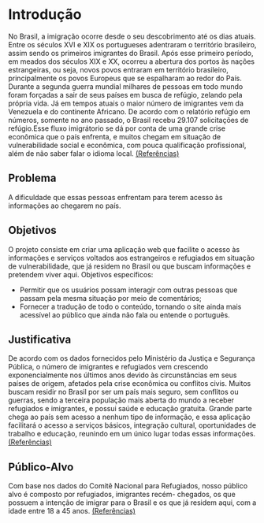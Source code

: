 # Introdução

No Brasil, a imigração ocorre desde o seu descobrimento até os dias atuais. Entre os séculos XVI e XIX os portugueses adentraram o território brasileiro, assim sendo os primeiros imigrantes do Brasil. Após esse primeiro período, em meados dos séculos XIX e XX, ocorreu a abertura dos portos às nações estrangeiras, ou seja, novos povos entraram em território brasileiro, principalmente os povos Europeus que se espalharam ao redor do País.
Durante a segunda guerra mundial milhares de pessoas em todo mundo foram forçadas a sair de seus países em busca de refúgio, zelando pela própria vida. Já em tempos atuais o maior número de imigrantes vem da Venezuela e do continente Africano. De acordo com o relatório refúgio em números, somente no ano passado, o Brasil recebu 29.107 solicitações de refúgio.Esse fluxo imigrátorio se dá por conta de uma grande crise econômica que o país enfrenta, e muitos chegam em situação de vulnerabilidade social e econômica, com pouca qualificação profissional, além de não saber falar o idioma local. [(Referências)](https://www.acnur.org/portugues/2022/06/21/no-dia-mundial-do-refugiado-brasil-atualiza-dados-sobre-populacao-refugiada-no-pais/#:~:text=De%20acordo%20com%20o%20relat%C3%B3rio,haitianos%20(2%2C7%25).)


## Problema
 A dificuldade que essas pessoas enfrentam para terem acesso às informações ao chegarem no país. 


## Objetivos

O projeto consiste em criar uma aplicação web que facilite o acesso às informações e serviços voltados aos estrangeiros e refugiados em situação de vulnerabilidade, que já residem no Brasil ou que  buscam informações  e pretendem viver aqui.
Objetivos específicos:

- Permitir que os usuários possam  interagir com outras pessoas que passam pela mesma situação por meio de comentários;
- Fornecer a tradução de todo o conteúdo, tornando o site ainda mais acessível ao público que ainda não fala ou entende o português.


## Justificativa

De acordo com os dados fornecidos pelo Ministério da Justiça e Segurança Pública, o número de imigrantes e refugiados vem crescendo exponencialmente nos últimos anos devido às circunstâncias em seus países de origem, afetados pela crise econômica ou conflitos civis. Muitos buscam residir no Brasil por ser um país mais seguro, sem conflitos ou guerras, sendo a terceira população mais aberta do mundo a receber refugiados e imigrantes, e possui saúde e educação gratuita. Grande parte chega ao país sem acesso a nenhum tipo de informação, e essa aplicação facilitará o acesso a serviços básicos, integração cultural, oportunidades de trabalho e educação, reunindo em um único lugar todas essas informações.[(Referências)](https://www.gov.br/mj/pt-br/assuntos/noticias/brasil-recebe-1-720-refugiados-entre-janeiro-e-junho-de-2022)


## Público-Alvo

Com base nos dados do Comitê Nacional para Refugiados, nosso público alvo é composto por refugiados, imigrantes recém- chegados, os que possuem a intenção de imigrar para o Brasil e os que já residem aqui, com a idade entre 18 a 45 anos. [(Referências)](https://app.powerbi.com/view?r=eyJrIjoiZTk3OTdiZjctNGQwOC00Y2FhLTgxYTctNDNlN2ZkNjZmMWVlIiwidCI6ImU1YzM3OTgxLTY2NjQtNDEzNC04YTBjLTY1NDNkMmFmODBiZSIsImMiOjh9&pageName=ReportSection )
